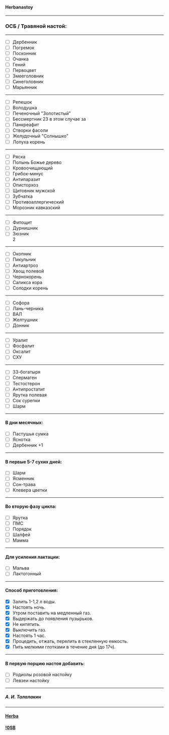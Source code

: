 #### Herbanastoy  

***  
### ОСБ / Травяной настой:  

***  
- [ ] Дербенник
- [ ] Погремок 
- [ ] Посконник
- [ ] Очанка
- [ ] Гений
- [ ] Первоцвет
- [ ] Змееголовник
- [ ] Синеголовник
- [ ] Марьянник  

***
- [ ] Репешок
- [ ] Володушка
- [ ] Печеночный "Золотистый"
- [ ] Бессмертник 23 в этом случае за
- [ ] Панкреафит
- [ ] Створки фасоли
- [ ] Желудочный "Солнышко"
- [ ] Лопуха корень  

***
- [ ] Ряска
- [ ] Полынь Божье дерево
- [ ] Кровоочищающий
- [ ] Грибок-минус
- [ ] Антипаразит
- [ ] Описторхоз
- [ ] Щитовник мужской
- [ ] Зубчатка
- [ ] Противоаллергический
- [ ] Морозник кавказский  

***
- [ ] Фитощит
- [ ] Дурнишник
- [ ] Зюзник  
2
***
- [ ] Окопник
- [ ] Пикульник
- [ ] Антиартроз
- [ ] Хвощ полевой
- [ ] Чернокорень
- [ ] Саликса кора
- [ ] Солодки корень  

***
- [ ] Софора
- [ ] Лань-черника
- [ ] ВАЛ
- [ ] Желтушник
- [ ] Донник  

***
- [ ] Уралит
- [ ] Фосфалит
- [ ] Оксалит
- [ ] СХУ  

***
- [ ] 33-богатыря
- [ ] Спермаген
- [ ] Тестостерон
- [ ] Антипростатит
- [ ] Ярутка полевая
- [ ] Сок сурепки
- [ ] Шарм  

***
#### В дни месячных:
- [ ] Пастушья сумка
- [ ] Яснотка
- [ ] Дербенник +1  

***
#### В первые 5-7 сухих дней:
- [ ] Шарм
- [ ] Ясменник
- [ ] Сон-трава
- [ ] Клевера цветки  

***
#### Во вторую фазу цикла:
- [ ] Ярутка
- [ ] ПМС
- [ ] Порядок
- [ ] Шалфей
- [ ] Мамма  

***
#### Для усиления лактации:
- [ ] Мальва
- [ ] Лактогонный  

***
#### Способ приготовления:
- [x] Залить 1-1,2 л воды.
- [x] Настоять ночь.
- [x] Утром поставить на медленный газ.
- [x] Выдержать до появления пузырьков.
- [x] Не кипятить. 
- [x] Выключить газ.
- [x] Настоять 1 час.
- [x] Процедить, отжать, перелить в стеклянную емкость.
- [x] Пить мелкими глотками в течение дня (до 17ч).  

***
####  В первую порцию настоя добавить:
- [ ] Родиолы розовой настойку
- [ ] Левзеи настойку  

***
##### А. И. Талалакин  

***
#### [Herba](Herba.md#Herba)  
#### [!0SB](!0SB.md#OSB)  
